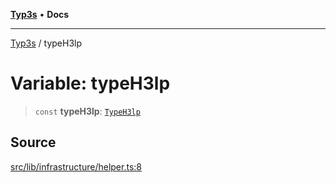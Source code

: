 [**Typ3s**](../README.md) • **Docs**

***

[Typ3s](../README.md) / typeH3lp

# Variable: typeH3lp

> `const` **typeH3lp**: [`TypeH3lp`](../classes/TypeH3lp.md)

## Source

[src/lib/infrastructure/helper.ts:8](https://github.com/data7expressions/typ3s/blob/c2159f3/src/lib/infrastructure/helper.ts#L8)
